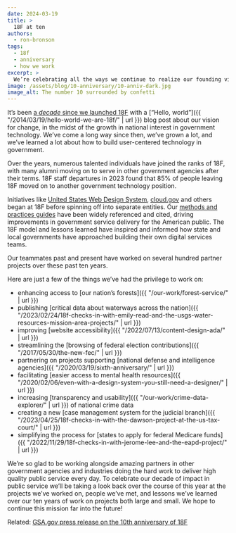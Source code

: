 ```yaml
---
date: 2024-03-19
title: >
  18F at ten
authors: 
  - ron-bronson
tags: 
  - 18f
  - anniversary
  - how we work
excerpt: >
  We’re celebrating all the ways we continue to realize our founding vision: bringing technologists into government, launching shared digital services, and helping partner agencies build user-centered technology.
image: /assets/blog/10-anniversary/10-anniv-dark.jpg
image_alt: The number 10 surrounded by confetti
---
```


It’s been [a <i>decade</i> since we launched 18F](https://www.gsa.gov/about-us/newsroom/news-releases/at-10-years-gsas-tech-consulting-team-18f-cele-03192024) with a [“Hello, world”]({{ "/2014/03/19/hello-world-we-are-18f/" | url }}) blog post about our vision for change, in the midst of the growth in national interest in government technology. We’ve come a long way since then, we’ve grown a lot, and we’ve learned a lot about how to build user-centered technology in government.

Over the years, numerous talented individuals have joined the ranks of 18F, with many alumni moving on to serve in other government agencies after their terms. 18F staff departures in 2023 found that 85% of people leaving 18F moved on to another government technology position.

Initiatives like [United States Web Design System](https://designsystem.digital.gov/), [cloud.gov](https://cloud.gov/) and others began at 18F before spinning off into separate entities.  Our [methods and practices guides](https://guides.18f.gov) have been widely referenced and cited, driving improvements in government service delivery for the American public. The 18F model and lessons learned have inspired and informed how state and local governments have approached building their own digital services teams.

Our teammates past and present have worked on several hundred partner projects over these past ten years. 

Here are just a few of the things we’ve had the privilege to work on:
 
- enhancing access to [our nation’s forests]({{ "/our-work/forest-service/" | url }})
- publishing [critical data about waterways across the nation]({{ "/2023/02/24/18f-checks-in-with-emily-read-and-the-usgs-water-resources-mission-area-projects/" | url }}) 
- improving [website accessibility]({{ "/2022/07/13/content-design-ada/" | url }}) 
- streamlining the [browsing of federal election contributions]({{ "/2017/05/30/the-new-fec/" | url }})
- partnering on projects supporting [national defense and intelligence agencies]({{ "/2020/03/19/sixth-anniversary/" | url }})
- facilitating [easier access to mental health resources]({{ "/2020/02/06/even-with-a-design-system-you-still-need-a-designer/" | url }})
- increasing [transparency and usability]({{ "/our-work/crime-data-explorer/" | url }}) of national crime data
- creating a new [case management system for the judicial branch]({{ "/2023/04/25/18f-checks-in-with-the-dawson-project-at-the-us-tax-court/" | url }})
- simplifying the process for [states to apply for federal Medicare funds]({{ "/2022/11/29/18f-checks-in-with-jerome-lee-and-the-eapd-project/" | url }})

We’re so glad to be working alongside amazing partners in other government agencies and industries doing the hard work to deliver high quality public service every day. To celebrate our decade of impact in public service we’ll be taking a look back over the course of this year at the projects we’ve worked on, people we’ve met, and lessons we’ve learned over our ten years of work on projects both large and small. We hope to continue this mission far into the future!

Related: [GSA.gov press release on the 10th anniversary of 18F](https://www.gsa.gov/about-us/newsroom/news-releases/at-10-years-gsas-tech-consulting-team-18f-cele-03192024)
